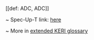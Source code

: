 [[def: ADC, ADC]]

~ Spec-Up-T link: <a href='https://weboftrust.github.io/WOT-terms/docs/glossary/ADC'>here</a>

~ More in <a href="https://weboftrust.github.io/WOT-terms/docs/glossary/ADC">extended KERI glossary</a>
